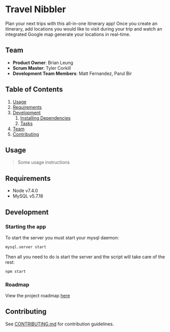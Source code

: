 # Travel Nibbler

Plan your next trips with this all-in-one itinerary app! Once you create an itinerary, add locations you would like to visit during your trip and watch an integrated Google map generate your locations in real-time.

## Team

  - __Product Owner__: Brian Leung
  - __Scrum Master__: Tyler Corkill
  - __Development Team Members__: Matt Fernandez, Parul Bir

## Table of Contents

1. [Usage](#Usage)
1. [Requirements](#requirements)
1. [Development](#development)
    1. [Installing Dependencies](#installing-dependencies)
    1. [Tasks](#tasks)
1. [Team](#team)
1. [Contributing](#contributing)

## Usage

> Some usage instructions

## Requirements

- Node v7.4.0
- MySQL v5.7.18

## Development

### Starting the app

To start the server you must start your mysql daemon:
```sh
mysql.server start
```

Then all you need to do is start the server and the script will take care of the rest:
```sh
npm start
```

### Roadmap

View the project roadmap [here](LINK_TO_PROJECT_ISSUES)


## Contributing

See [CONTRIBUTING.md](CONTRIBUTING.md) for contribution guidelines.
